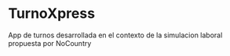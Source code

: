# TurnoXpress
App de turnos desarrollada en el contexto de la simulacion laboral propuesta por NoCountry
